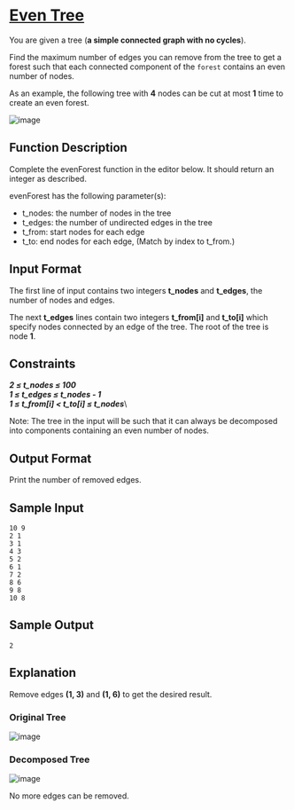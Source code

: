 # [Even Tree](https://www.hackerrank.com/challenges/even-tree/problem)

You are given a tree (**a simple connected graph with no cycles**). 

Find the maximum number of edges you can remove from the tree to get a forest such that each connected component of the `forest` contains an even number of nodes.

As an example, the following tree with **4** nodes can be cut at most **1** time to create an even forest.

![image](https://s3.amazonaws.com/hr-assets/0/1533926256-3a1cc069a7-evenforestexb.png)

## Function Description

Complete the evenForest function in the editor below. It should return an integer as described.

evenForest has the following parameter(s):

- t_nodes: the number of nodes in the tree
- t_edges: the number of undirected edges in the tree
- t_from: start nodes for each edge
- t_to: end nodes for each edge, (Match by index to t_from.)

## Input Format

The first line of input contains two integers **t_nodes** and **t_edges**, the number of nodes and edges.

The next **t_edges** lines contain two integers **t_from[i]** and **t_to[i]** which specify nodes connected by an edge of the tree. The root of the tree is node **1**.

## Constraints

***2 ≤ t_nodes ≤ 100***\
***1 ≤ t_edges ≤ t_nodes - 1***\
***1 ≤ t_from[i] < t_to[i] ≤ t_nodes***\

Note: The tree in the input will be such that it can always be decomposed into components containing an even number of nodes.

## Output Format

Print the number of removed edges.

## Sample Input

`10 9`\
`2 1`\
`3 1`\
`4 3`\
`5 2`\
`6 1`\
`7 2`\
`8 6`\
`9 8`\
`10 8`

## Sample Output

`2`

## Explanation

Remove edges **(1, 3)** and **(1, 6)** to get the desired result.

### Original Tree

![image](https://s3.amazonaws.com/hr-assets/0/1533926454-4f26b2ed7b-eventreesample0a.png)

### Decomposed Tree

![image](https://s3.amazonaws.com/hr-assets/0/1533926508-40964ccbc2-evenforestsample0b.png)

No more edges can be removed.




